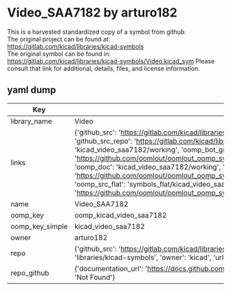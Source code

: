 # Video_SAA7182 by arturo182  
This is a harvested standardized copy of a symbol from github.  
The original project can be found at:  
https://gitlab.com/kicad/libraries/kicad-symbols  
The original symbol can be found in:
https://gitlab.com/kicad/libraries/kicad-symbols/Video.kicad_sym
Please consult that link for additional, details, files, and license information.  
## yaml dump  
| Key | Value |  
| --- | --- |  
| library_name | Video |  
| links | {'github_src': 'https://gitlab.com/kicad/libraries/kicad-symbols/Video.kicad_sym', 'github_src_repo': 'https://gitlab.com/kicad/libraries/kicad-symbols', 'oomp_bot': 'kicad_video_saa7182/working', 'oomp_bot_github': 'https://github.com/oomlout/oomlout_oomp_symbol_bot/tree/main/kicad_video_saa7182/working', 'oomp_doc': 'kicad_video_saa7182/working', 'oomp_doc_github': 'https://github.com/oomlout/oomlout_oomp_symbol_doc/tree/main/kicad_video_saa7182/working', 'oomp_src_flat': 'symbols_flat/kicad_video_saa7182/working', 'oomp_src_flat_github': 'https://github.com/oomlout/oomlout_oomp_symbol_src/tree/main/kicad_video_saa7182/working'} |  
| name | Video_SAA7182 |  
| oomp_key | oomp_kicad_video_saa7182 |  
| oomp_key_simple | kicad_video_saa7182 |  
| owner | arturo182 |  
| repo | {'github_src': 'https://gitlab.com/kicad/libraries/kicad-symbols/Video.kicad_sym', 'name': 'libraries/kicad-symbols', 'owner': 'kicad', 'url': 'https://gitlab.com/kicad/libraries/kicad-symbols'} |  
| repo_github | {'documentation_url': 'https://docs.github.com/rest/repos/repos#get-a-repository', 'message': 'Not Found'} |  

